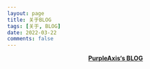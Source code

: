 ```yaml
---
layout: page
title: 关于BLOG
tags: [关于, BLOG]
date: 2022-03-22
comments: false
---
```

    
<center><a href="http://freeblow.github.io"><b>PurpleAxis‘s BLOG</b></center>
